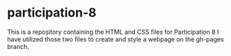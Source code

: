 # participation-8

This is a repository containing the HTML and CSS files for Participation 8
I have utilized those two files to create and style a webpage on the gh-pages branch.